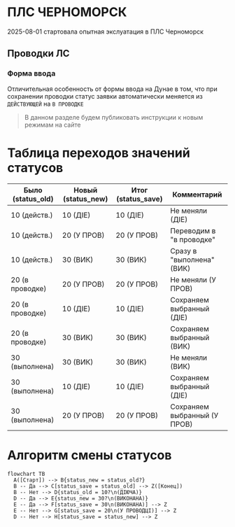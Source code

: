 # ПЛС ЧЕРНОМОРСК
<span class="quick-highlight date">2025-08-01</span> стартовала опытная экслуатация в ПЛС Черноморск

## Проводки ЛС
<!-- 
__Таблица__ со _списком_ проводок **почти** ```такая``` же *как* на $Дунае$
_фыввыфа_

- ==Важно=={.quick-highlight.important}  
- ==Ошибка=={.quick-highlight.danger}  
- success{.quick-highlight.success}  
- warning{.quick-highlight.warning}  
- `ДЕЙСТВУЮЩЕЙ`{.quick-highlight.stat_die}  
- `В ПРОВОДКЕ`{.quick-highlight.stat_prov}  
- `ВЫПОЛНЕНА`{.quick-highlight.stat_vik}  

<span class="quick-highlight important">Важно</span>  
<span class="quick-highlight danger">Ошибка</span>  
<span class="quick-highlight success">Успех</span>  
<span class="quick-highlight warning">Внимание</span>  
<span class="quick-highlight stat_die">ДЕЙСТВУЮЩЕЙ</span>  
<span class="quick-highlight stat_prov">В ПРОВОДКЕ</span>  
<span class="quick-highlight stat_vik">ВЫПОЛНЕНА</span>  


- <span class="quick-highlight important">Важно</span>: Номер квитанции по формату ГГ012345
- <span class="quick-highlight danger">Ошибка</span>: Можно ввести некорректное значение
- <span class="quick-highlight success">Успех</span>: Автоматическая генерация прошла


| Статус | Описание |
|--------|----------|
| <span class="quick-highlight stat_die">ДЕЙСТВУЮЩЕЙ</span> | Заявка активна |
| <span class="quick-highlight stat_prov">В ПРОВОДКЕ</span> | Проводка выполняется |
| <span class="quick-highlight stat_vik">ВЫПОЛНЕНА</span> | Заявка завершена |



Пример списка:

- Номер квитанции по формату ГГ012345
- Но можно вводить свободно
- И есть автоматическая генерация при вводе времени прибыл
- Или по кнопке можно сгенерировать


Пример нумерованного списка:

1. Диспетчер принимает заявки
2. Диспетчер отмечает планируемые заявки 
3. Диспетчер может назначять лоцманов в заявки
4. И такми образом формируется состав работ, который можно посмотреть в режиме ПЕРГЛЯД ЗАЯВОК

[Ссылка на главную страницу](index.md)
 -->
### Форма ввода
Отличительная особенность от формы ввода на Дунае в том, что при сохранении проводки статус заявки автоматически меняется из `ДЕЙСТВУЮЩЕЙ` на `В ПРОВОДКЕ` 
> В данном разделе будем публиковать инструкции к новым режимам на сайте 

# Таблица переходов значений статусов
| Было (status_old) | Новый (status_new) | Итог (status_save) | Комментарий                |
|-------------------|--------------------|---------------------|----------------------------|
| 10 (действ.)      | 10 (ДІЕ)           | 10 (ДІЕ)            | Не меняли (ДІЕ)            |
| 10 (действ.)      | 20 (У ПРОВ)        | 20 (У ПРОВ)         | Переводим в "в проводке"   |
| 10 (действ.)      | 30 (ВИК)           | 30 (ВИК)            | Сразу в "выполнена" (ВИК)  |
| 20 (в проводке)   | 20 (У ПРОВ)        | 20 (У ПРОВ)         | Не меняли (У ПРОВ)         |
| 20 (в проводке)   | 10 (ДІЕ)           | 10 (ДІЕ)            | Сохраняем выбранный (ДІЕ)  |
| 20 (в проводке)   | 30 (ВИК)           | 30 (ВИК)            | Сохраняем выбранный (ВИК)  |
| 30 (выполнена)    | 30 (ВИК)           | 30 (ВИК)            | Не меняли (ВИК)            |
| 30 (выполнена)    | 10 (ДІЕ)           | 10 (ДІЕ)            | Сохраняем выбранный (ДІЕ)  |
| 30 (выполнена)    | 20 (У ПРОВ)        | 20 (У ПРОВ)         | Сохраняем выбранный (У ПРОВ)|
# Алгоритм смены статусов

```mermaid 
flowchart TB
  A([Старт]) --> B{status_new = status_old?}
  B -- Да --> C[status_save = status_old] --> Z([Конец])
  B -- Нет --> D{status_old = 10?\n(ДІЮЧА)}
  D -- Да --> E{status_new = 30?\n(ВИКОНАНА)}
  E -- Да --> F[status_save = 30\n(ВИКОНАНА)] --> Z
  E -- Нет --> G[status_save = 20\n(У ПРОВОДЦІ)] --> Z
  D -- Нет --> H[status_save = status_new] --> Z
```